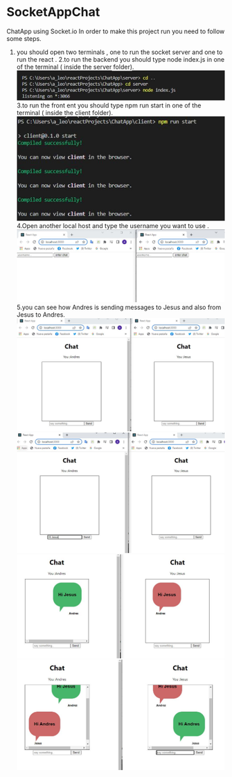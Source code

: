 # SocketAppChat
ChatApp using Socket.io
In order to make this project run you need to follow some steps.
1. you should open two terminals , one to run the socket server and one to run the react .
2.to run the backend you should type  node index.js  in one of the terminal ( inside the server folder).
![](images_readme/run_server.jpg) <br />
3.to run the front ent you should type npm run start  in one of the terminal ( inside the client folder).
![](images_readme/run_client.jpg) <br />
4.Open another local host and type the username you want to use   .
![](images_readme/two_clients.jpg)<br />
5.you can see how Andres is sending messages to Jesus and also from Jesus to Andres.<br />
![](images_readme/two_chat.jpg)<br />
![](images_readme/from_Andres_To_Jesus.jpg)<br />
![](images_readme/messages_from_Andres_To_Jesus.jpg)<br />
![](images_readme/from_Jesus_to_Andres.jpg)<br />
